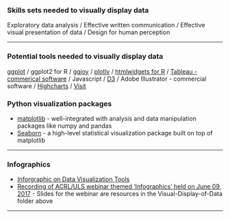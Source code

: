 ### Skills sets needed to visually display data

Exploratory data analysis  /  Effective written communication  /  Effective visual presentation of data  /  Design for human perception

---

### Potential tools needed to visually display data

[ggplot](http://ggplot2.org/) /  ggplot2 for R  / [ggjoy](https://github.com/clauswilke/ggjoy/?utm_campaign=Data%2BElixir&utm_medium=email&utm_source=Data_Elixir_140) / [plotly](http://help.plot.ly/) / [htmlwidgets for R](http://www.htmlwidgets.org/) / [Tableau - commerical software](https://www.tableau.com/)  /  Javascript  /  [D3](https://www.dashingd3js.com/table-of-contents)  /  Adobe Illustrator - commercial software /  [Highcharts](http://www.highcharts.com/)  /  [Visit](https://wci.llnl.gov/simulation/computer-codes/visit/)

### Python visualization packages

   * [matplotlib](http://bit.ly/matplotlib-docs) - well-integrated with analysis and data manipulation packages like numpy and pandas
   * [Seaborn](http://bit.ly/seaborn-python) - a high-level statistical visualization package built on top of matplotlib
   
---

### Infographics

* [Inforgraphic on Data Visualization Tools](http://pin.it/Dc859EU)
* [Recording of ACRL/ULS webinar themed ‘Infographics’ held on June 09, 2017](https://youtu.be/OFmZfMjHKLs) - Slides for the webinar are resources in the Visual-Display-of-Data folder above

---


